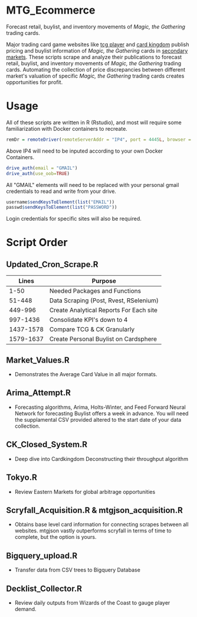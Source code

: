 # MTG_Ecommerce

Forecast retail, buylist, and inventory movements of _Magic, the Gathering_ trading cards.

Major trading card game websites like [tcg player](http://tcgplayer.com) and [card kingdom](http://cardkingdom.com) publish pricing and buylist information of _Magic, the Gathering_ cards in [secondary markets](https://en.wikipedia.org/wiki/Secondary_market). These scripts scrape and analyze their publications to forecast retail, buylist, and inventory movements of _Magic, the Gathering_ trading cards. Automating the collection of price discrepancies between different market's valuation of specific _Magic, the Gathering_ trading cards creates opportunities for profit.

# Usage

All of these scripts are written in R (Rstudio), and most will require some familiarization with Docker containers to recreate.

```R
remDr = remoteDriver(remoteServerAddr = "IP4", port = 4445L, browser = "chrome")
```

Above IP4 will need to be inputed according to your own Docker Containers.

```R
drive_auth(email = "GMAIL")
drive_auth(use_oob=TRUE)
```

All "GMAIL" elements will need to be replaced with your personal gmail credentials to read and write from your drive.

```R
username$sendKeysToElement(list("EMAIL"))
passwd$sendKeysToElement(list("PASSWORD"))
```
Login credentials for specific sites will also be required.

# Script Order

## Updated_Cron_Scrape.R
   |Lines    |                 Purpose                |
   |---------|----------------------------------------|
   |1-50     | Needed Packages and Functions          |
   |51-448   | Data Scraping (Post, Rvest, RSelenium) |
   |449-996  | Create Analytical Reports For Each site|
   |997-1436 | Consolidate KPI's down to 4            |
   |1437-1578| Compare TCG & CK Granularly            |
   |1579-1637| Create Personal Buylist on Cardsphere  |
## Market_Values.R
   + Demonstrates the Average Card Value in all major formats.

## Arima_Attempt.R
   + Forecasting algorithms, Arima, Holts-Winter, and Feed Forward Neural Network for forecasting Buylist offers a week in advance. You will need the supplamental CSV provided altered to the start date of your data collection.

## CK_Closed_System.R
   + Deep dive into Cardkingdom Deconstructing their throughput algorithm

## Tokyo.R
   + Review Eastern Markets for global arbitrage opportunities
## Scryfall_Acquisition.R & mtgjson_acquisition.R
   + Obtains base level card information for connecting scrapes between all websites. mtgjson vastly outperforms scryfall in terms of time to complete, but the option is yours.

## Bigquery_upload.R
   + Transfer data from CSV trees to Bigquery Database
## Decklist_Collector.R
   + Review daily outputs from Wizards of the Coast to gauge player demand.
  
